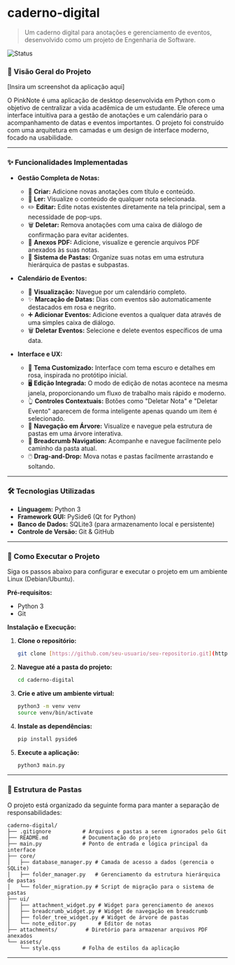 #  caderno-digital
> Um caderno digital para anotações e gerenciamento de eventos, desenvolvido como um projeto de Engenharia de Software.

![Status](https://img.shields.io/badge/status-em%20desenvolvimento-yellowgreen)


### 📸 Visão Geral do Projeto

[Insira um screenshot da aplicação aqui]

O PinkNote é uma aplicação de desktop desenvolvida em Python com o objetivo de centralizar a vida acadêmica de um estudante. Ele oferece uma interface intuitiva para a gestão de anotações e um calendário para o acompanhamento de datas e eventos importantes. O projeto foi construído com uma arquitetura em camadas e um design de interface moderno, focado na usabilidade.

---

### ✨ Funcionalidades Implementadas

* **Gestão Completa de Notas:**
    * 📝 **Criar:** Adicione novas anotações com título e conteúdo.
    * 👀 **Ler:** Visualize o conteúdo de qualquer nota selecionada.
    * ✏️ **Editar:** Edite notas existentes diretamente na tela principal, sem a necessidade de pop-ups.
    * 🗑️ **Deletar:** Remova anotações com uma caixa de diálogo de confirmação para evitar acidentes.
    * 📎 **Anexos PDF:** Adicione, visualize e gerencie arquivos PDF anexados às suas notas.
    * 📁 **Sistema de Pastas:** Organize suas notas em uma estrutura hierárquica de pastas e subpastas.

* **Calendário de Eventos:**
    * 📅 **Visualização:** Navegue por um calendário completo.
    * ✨ **Marcação de Datas:** Dias com eventos são automaticamente destacados em rosa e negrito.
    * ➕ **Adicionar Eventos:** Adicione eventos a qualquer data através de uma simples caixa de diálogo.
    * 🗑️ **Deletar Eventos:** Selecione e delete eventos específicos de uma data.

* **Interface e UX:**
    * 🎨 **Tema Customizado:** Interface com tema escuro e detalhes em rosa, inspirada no protótipo inicial.
    * 🖥️ **Edição Integrada:** O modo de edição de notas acontece na mesma janela, proporcionando um fluxo de trabalho mais rápido e moderno.
    * 👆 **Controles Contextuais:** Botões como "Deletar Nota" e "Deletar Evento" aparecem de forma inteligente apenas quando um item é selecionado.
    * 🌳 **Navegação em Árvore:** Visualize e navegue pela estrutura de pastas em uma árvore interativa.
    * 🧭 **Breadcrumb Navigation:** Acompanhe e navegue facilmente pelo caminho da pasta atual.
    * 🖱️ **Drag-and-Drop:** Mova notas e pastas facilmente arrastando e soltando.

---

### 🛠️ Tecnologias Utilizadas

* **Linguagem:** Python 3
* **Framework GUI:** PySide6 (Qt for Python)
* **Banco de Dados:** SQLite3 (para armazenamento local e persistente)
* **Controle de Versão:** Git & GitHub

---

### 🚀 Como Executar o Projeto

Siga os passos abaixo para configurar e executar o projeto em um ambiente Linux (Debian/Ubuntu).

**Pré-requisitos:**
* Python 3
* Git

**Instalação e Execução:**

1.  **Clone o repositório:**
    ```bash
    git clone [https://github.com/seu-usuario/seu-repositorio.git](https://github.com/seu-usuario/seu-repositorio.git)
    ```

2.  **Navegue até a pasta do projeto:**
    ```bash
    cd caderno-digital
    ```

3.  **Crie e ative um ambiente virtual:**
    ```bash
    python3 -m venv venv
    source venv/bin/activate
    ```

4.  **Instale as dependências:**
    ```bash
    pip install pyside6
    ```

5.  **Execute a aplicação:**
    ```bash
    python3 main.py
    ```

---

### 📂 Estrutura de Pastas

O projeto está organizado da seguinte forma para manter a separação de responsabilidades:

```
caderno-digital/
├── .gitignore          # Arquivos e pastas a serem ignorados pelo Git
├── README.md           # Documentação do projeto
├── main.py             # Ponto de entrada e lógica principal da interface
├── core/
│   ├── database_manager.py # Camada de acesso a dados (gerencia o SQLite)
│   ├── folder_manager.py   # Gerenciamento da estrutura hierárquica de pastas
│   └── folder_migration.py # Script de migração para o sistema de pastas
├── ui/
│   ├── attachment_widget.py # Widget para gerenciamento de anexos
│   ├── breadcrumb_widget.py # Widget de navegação em breadcrumb
│   ├── folder_tree_widget.py # Widget de árvore de pastas
│   └── note_editor.py       # Editor de notas
├── attachments/         # Diretório para armazenar arquivos PDF anexados
└── assets/
    └── style.qss       # Folha de estilos da aplicação
```

---
